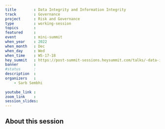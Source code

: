```yaml
---
title        : Data Integrity and Information Integrity
track        : Governance
project      : Risk and Governance
type         : working-session
topics       : 
featured     :
event        : mini-summit
when_year    : 2022
when_month   : Dec
when_day     : Wed
when_time    : WS-17-18
hey_summit   : https://post-summit-sessions.heysummit.com/talks/-data-integrity-and-information-integrity/
banner       : 
#status      : 
description  :
organizers   :
    - Sarb Sembhi
      
youtube_link : 
zoom_link    : 
session_slides:
---
```




## About this session

